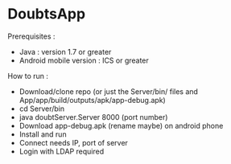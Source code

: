# DoubtsApp

Prerequisites :
- Java : version 1.7 or greater
- Android mobile version : ICS or greater

How to run :
- Download/clone repo (or just the Server/bin/ files and App/app/build/outputs/apk/app-debug.apk)
- cd Server/bin
- java doubtServer.Server 8000 (port number)
- Download app-debug.apk (rename maybe) on android phone
- Install and run
- Connect needs IP, port of server
- Login with LDAP required
